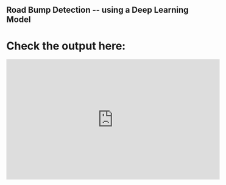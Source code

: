 ## Road Bump Detection -- using a Deep Learning Model


# Check the output here: 
<iframe width="560" height="315" src="https://www.youtube.com/embed/kqT52hL7pLM" frameborder="0" allow="accelerometer; autoplay; encrypted-media; gyroscope; picture-in-picture" allowfullscreen></iframe>
